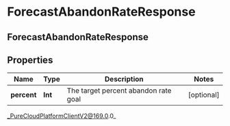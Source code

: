# ForecastAbandonRateResponse

## ForecastAbandonRateResponse

## Properties

|Name | Type | Description | Notes|
|------------ | ------------- | ------------- | -------------|
| **percent** | **Int** | The target percent abandon rate goal | [optional] |



_PureCloudPlatformClientV2@169.0.0_
